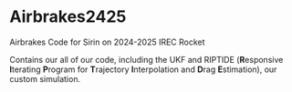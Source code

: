 # Airbrakes2425
Airbrakes Code for Sirin on 2024-2025 IREC Rocket

Contains our all of our code, including the UKF and RIPTIDE (**R**esponsive **I**terating **P**rogram for **T**rajectory **I**nterpolation and **D**rag **E**stimation), our custom simulation.
